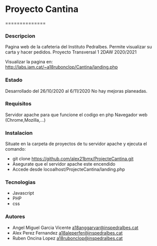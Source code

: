 # Proyecto Cantina
==============
### Descripcion

Pagina web  de la cafeteria del Instituto Pedralbes. 
Permite visualizar su carta y hacer pedidos.
Proyecto Transversal 1 2DAW 2020/2021 

Visualizar la pagina en: 
http://labs.iam.cat/~a18rubonclop/Cantina/landing.php

### Estado

Desarrollado del 26/10/2020 al 6/11/2020
No hay mejoras planeadas.

### Requisitos

Servidor apache para que funcione el codigo en php
Navegador web (Chrome,Mozilla,...)

### Instalacion

Situate en la carpeta de proyectos de tu servidor apache y ejecuta el comando:

- git clone https://github.com/alex21bmx/ProjecteCantina.git
- Asegurate que el servidor apache este encendido
- Accede desde locoalhost/ProjecteCantina/landing.php

### Tecnologias

- Javascript
- PHP
- css

### Autores

- Angel Miguel Garcia Vicente a18anggarvar@inspedralbes.cat
- Alex Perez Fernandez a18aleperfer@inspedralbes.cat
- Ruben Oncina Lopez a18rubonclop@inspedralbes.cat
